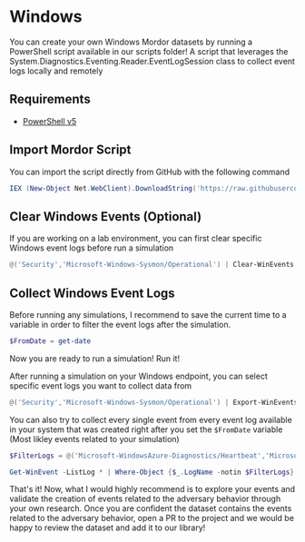 # Windows

You can create your own Windows Mordor datasets by running a PowerShell script available in our scripts folder!
A script that leverages the System.Diagnostics.Eventing.Reader.EventLogSession class to collect event logs locally and remotely 

## Requirements

* [PowerShell v5](https://www.microsoft.com/en-us/download/details.aspx?id=54616)

## Import Mordor Script

You can import the script directly from GitHub with the following command

```Powershell
IEX (New-Object Net.WebClient).DownloadString('https://raw.githubusercontent.com/OTRF/Security-Datasets/master/scripts/data-collectors/Mordor-WinEvents.ps1')
```

## Clear Windows Events (Optional)

If you are working on a lab environment, you can first clear specific Windows event logs before run a simulation

```Powershell
@('Security','Microsoft-Windows-Sysmon/Operational') | Clear-WinEvents
```

## Collect Windows Event Logs

Before running any simulations, I recommend to save the current time to a variable in order to filter the event logs after the simulation.

```Powershell
$FromDate = get-date
```

Now you are ready to run a simulation! Run it!

After running a simulation on your Windows endpoint, you can select specific event logs you want to collect data from

```Powershell
@('Security','Microsoft-Windows-Sysmon/Operational') | Export-WinEvents -EndDate $FromDate -OutputPath "MordorDataset_$(get-date -format yyyy-MM-ddTHHmmssff).json" -Verbose

```

You can also try to collect every single event from every event log available in your system that was created right after you set the `$FromDate` variable (Most likley events related to your simulation)

```Powershell
$FilterLogs = @('Microsoft-WindowsAzure-Diagnostics/Heartbeat','Microsoft-WindowsAzure-Diagnostics/GuestAgent','Microsoft-Windows-SystemDataArchiver/Diagnostic','Microsoft-Windows-DSC/Operational','Windows PowerShell','Microsoft-Windows-Kernel-IO/Operational','Microsoft-Windows-PowerShell/Operational')

Get-WinEvent -ListLog * | Where-Object {$_.LogName -notin $FilterLogs} |Where-Object {$_.RecordCount -gt 0} | Select-Object -ExpandProperty LogName | Export-WinEvents -EndDate $FromDate -OutputPath "MordorDataset_$(get-date -format yyyy-MM-ddTHHmmssff).json" -ErrorAction SilentlyContinue
```

That's it! Now, what I would highly recommend is to explore your events and validate the creation of events related to the adversary behavior through your own research. Once you are confident the dataset contains the events related to the adversary behavior, open a PR to the project and we would be happy to review the dataset and add it to our library!
